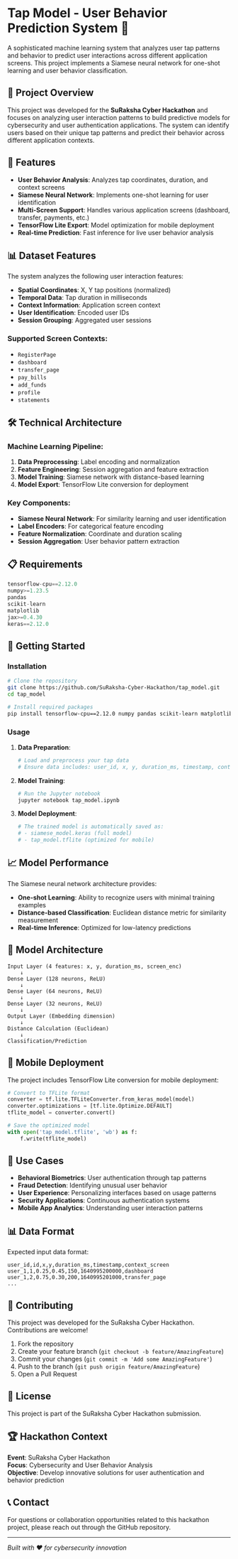 # Tap Model - User Behavior Prediction System 🔮

A sophisticated machine learning system that analyzes user tap patterns and behavior to predict user interactions across different application screens. This project implements a Siamese neural network for one-shot learning and user behavior classification.

## 🎯 Project Overview

This project was developed for the **SuRaksha Cyber Hackathon** and focuses on analyzing user interaction patterns to build predictive models for cybersecurity and user authentication applications. The system can identify users based on their unique tap patterns and predict their behavior across different application contexts.

## 🚀 Features

- **User Behavior Analysis**: Analyzes tap coordinates, duration, and context screens
- **Siamese Neural Network**: Implements one-shot learning for user identification
- **Multi-Screen Support**: Handles various application screens (dashboard, transfer, payments, etc.)
- **TensorFlow Lite Export**: Model optimization for mobile deployment
- **Real-time Prediction**: Fast inference for live user behavior analysis

## 📊 Dataset Features

The system analyzes the following user interaction features:

- **Spatial Coordinates**: X, Y tap positions (normalized)
- **Temporal Data**: Tap duration in milliseconds
- **Context Information**: Application screen context
- **User Identification**: Encoded user IDs
- **Session Grouping**: Aggregated user sessions

### Supported Screen Contexts:
- `RegisterPage`
- `dashboard`
- `transfer_page` 
- `pay_bills`
- `add_funds`
- `profile`
- `statements`

## 🛠️ Technical Architecture

### Machine Learning Pipeline:
1. **Data Preprocessing**: Label encoding and normalization
2. **Feature Engineering**: Session aggregation and feature extraction
3. **Model Training**: Siamese network with distance-based learning
4. **Model Export**: TensorFlow Lite conversion for deployment

### Key Components:
- **Siamese Neural Network**: For similarity learning and user identification
- **Label Encoders**: For categorical feature encoding
- **Feature Normalization**: Coordinate and duration scaling
- **Session Aggregation**: User behavior pattern extraction

## 📋 Requirements

```python
tensorflow-cpu==2.12.0
numpy>=1.23.5
pandas
scikit-learn
matplotlib
jax>=0.4.30
keras==2.12.0
```

## 🚦 Getting Started

### Installation

```bash
# Clone the repository
git clone https://github.com/SuRaksha-Cyber-Hackathon/tap_model.git
cd tap_model

# Install required packages
pip install tensorflow-cpu==2.12.0 numpy pandas scikit-learn matplotlib
```

### Usage

1. **Data Preparation**:
   ```python
   # Load and preprocess your tap data
   # Ensure data includes: user_id, x, y, duration_ms, timestamp, context_screen
   ```

2. **Model Training**:
   ```python
   # Run the Jupyter notebook
   jupyter notebook tap_model.ipynb
   ```

3. **Model Deployment**:
   ```python
   # The trained model is automatically saved as:
   # - siamese_model.keras (full model)
   # - tap_model.tflite (optimized for mobile)
   ```

## 📈 Model Performance

The Siamese neural network architecture provides:
- **One-shot Learning**: Ability to recognize users with minimal training examples
- **Distance-based Classification**: Euclidean distance metric for similarity measurement
- **Real-time Inference**: Optimized for low-latency predictions

## 🔧 Model Architecture

```
Input Layer (4 features: x, y, duration_ms, screen_enc)
    ↓
Dense Layer (128 neurons, ReLU)
    ↓
Dense Layer (64 neurons, ReLU)
    ↓
Dense Layer (32 neurons, ReLU)
    ↓
Output Layer (Embedding dimension)
    ↓
Distance Calculation (Euclidean)
    ↓
Classification/Prediction
```

## 📱 Mobile Deployment

The project includes TensorFlow Lite conversion for mobile deployment:

```python
# Convert to TFLite format
converter = tf.lite.TFLiteConverter.from_keras_model(model)
converter.optimizations = [tf.lite.Optimize.DEFAULT]
tflite_model = converter.convert()

# Save the optimized model
with open('tap_model.tflite', 'wb') as f:
    f.write(tflite_model)
```

## 🎯 Use Cases

- **Behavioral Biometrics**: User authentication through tap patterns
- **Fraud Detection**: Identifying unusual user behavior
- **User Experience**: Personalizing interfaces based on usage patterns
- **Security Applications**: Continuous authentication systems
- **Mobile App Analytics**: Understanding user interaction patterns

## 📊 Data Format

Expected input data format:

```csv
user_id,id,x,y,duration_ms,timestamp,context_screen
user_1,1,0.25,0.45,150,1640995200000,dashboard
user_1,2,0.75,0.30,200,1640995201000,transfer_page
...
```

## 🤝 Contributing

This project was developed for the SuRaksha Cyber Hackathon. Contributions are welcome!

1. Fork the repository
2. Create your feature branch (`git checkout -b feature/AmazingFeature`)
3. Commit your changes (`git commit -m 'Add some AmazingFeature'`)
4. Push to the branch (`git push origin feature/AmazingFeature`)
5. Open a Pull Request

## 📄 License

This project is part of the SuRaksha Cyber Hackathon submission.

## 🏆 Hackathon Context

**Event**: SuRaksha Cyber Hackathon  
**Focus**: Cybersecurity and User Behavior Analysis  
**Objective**: Develop innovative solutions for user authentication and behavior prediction

## 📞 Contact

For questions or collaboration opportunities related to this hackathon project, please reach out through the GitHub repository.

---

*Built with ❤️ for cybersecurity innovation*
